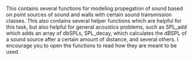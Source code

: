 This contains several functions for modeling propegation of sound based on point sources of sound and walls with certain sound transmission classes. This also contains several helper functions which are helpful for this task, but also helpful for general acoustics problems, such as SPL_add which adds an array of dbSPLs, SPL_decay, which calculates the dBSPL of a sound source after a certain amount of distance, and several others. I encourage you to open the functions to read how they are meant to be used.
